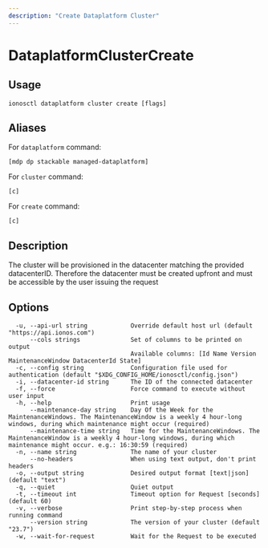 ```yaml
---
description: "Create Dataplatform Cluster"
---
```


# DataplatformClusterCreate

## Usage

```text
ionosctl dataplatform cluster create [flags]
```

## Aliases

For `dataplatform` command:

```text
[mdp dp stackable managed-dataplatform]
```

For `cluster` command:

```text
[c]
```

For `create` command:

```text
[c]
```

## Description

The cluster will be provisioned in the datacenter matching the provided datacenterID. Therefore the datacenter must be created upfront and must be accessible by the user issuing the request

## Options

```text
  -u, --api-url string            Override default host url (default "https://api.ionos.com")
      --cols strings              Set of columns to be printed on output 
                                  Available columns: [Id Name Version MaintenanceWindow DatacenterId State]
  -c, --config string             Configuration file used for authentication (default "$XDG_CONFIG_HOME/ionosctl/config.json")
  -i, --datacenter-id string      The ID of the connected datacenter
  -f, --force                     Force command to execute without user input
  -h, --help                      Print usage
      --maintenance-day string    Day Of the Week for the MaintenanceWindows. The MaintenanceWindow is a weekly 4 hour-long windows, during which maintenance might occur (required)
      --maintenance-time string   Time for the MaintenanceWindows. The MaintenanceWindow is a weekly 4 hour-long windows, during which maintenance might occur. e.g.: 16:30:59 (required)
  -n, --name string               The name of your cluster
      --no-headers                When using text output, don't print headers
  -o, --output string             Desired output format [text|json] (default "text")
  -q, --quiet                     Quiet output
  -t, --timeout int               Timeout option for Request [seconds] (default 60)
  -v, --verbose                   Print step-by-step process when running command
      --version string            The version of your cluster (default "23.7")
  -w, --wait-for-request          Wait for the Request to be executed
```

